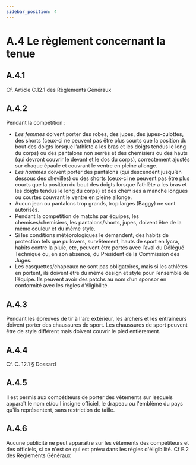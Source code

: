 ```yaml
---
sidebar_position: 4
---
```


# A.4 Le règlement concernant la tenue

## A.4.1

Cf. Article C.12.1 des Règlements Généraux

## A.4.2

Pendant la compétition :

- _Les femmes_ doivent porter des robes, des jupes, des jupes-culottes, des shorts (ceux-ci ne peuvent
  pas être plus courts que la position du bout des doigts lorsque l’athlète a les bras et les doigts tendus
  le long du corps) ou des pantalons non serrés et des chemisiers ou des hauts (qui devront couvrir le
  devant et le dos du corps), correctement ajustés sur chaque épaule et couvrant le ventre en pleine
  allonge.
- _Les hommes_ doivent porter des pantalons (qui descendent jusqu’en dessous des chevilles) ou des
  shorts (ceux-ci ne peuvent pas être plus courts que la position du bout des doigts lorsque l’athlète a
  les bras et les doigts tendus le long du corps) et des chemises à manche longues ou courtes couvrant
  le ventre en pleine allonge.
- Aucun jean ou pantalons trop grands, trop larges (Baggy) ne sont autorisés.
- Pendant la compétition de matchs par équipes, les chemises/chemisiers, les pantalons/shorts,
  jupes, doivent être de la même couleur et du même style.
- Si les conditions météorologiques le demandent, des habits de protection tels que pullovers,
  survêtement, hauts de sport en lycra, habits contre la pluie, etc, peuvent être portés avec l’aval du
  Délégué Technique ou, en son absence, du Président de la Commission des Juges.
- Les casquettes/chapeaux ne sont pas obligatoires, mais si les athlètes en portent, ils doivent être
  du même design et style pour l’ensemble de l’équipe. Ils peuvent avoir des patchs au nom d’un
  sponsor en conformité avec les règles d’éligibilité.

## A.4.3

Pendant les épreuves de tir à l'arc extérieur, les archers et les entraîneurs doivent porter des
chaussures de sport. Les chaussures de sport peuvent être de style différent mais doivent couvrir le pied
entièrement.

## A.4.4

Cf. C. 12.1 § Dossard

## A.4.5

Il est permis aux compétiteurs de porter des vêtements sur lesquels apparaît le nom et/ou l'insigne
officiel, le drapeau ou l'emblème du pays qu'ils représentent, sans restriction de taille.

## A.4.6

Aucune publicité ne peut apparaître sur les vêtements des compétiteurs et des officiels, si ce n'est
ce qui est prévu dans les règles d'éligibilité. Cf E.2 des Règlements Généraux
